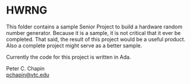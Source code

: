 
HWRNG
=====

This folder contains a sample Senior Project to build a hardware random number generator.
Because it is a sample, it is not critical that it ever be completed. That said, the result of
this project would be a useful product. Also a complete project might serve as a better sample.

Currently the code for this project is written in Ada.

Peter C. Chapin  
pchapin@vtc.edu
